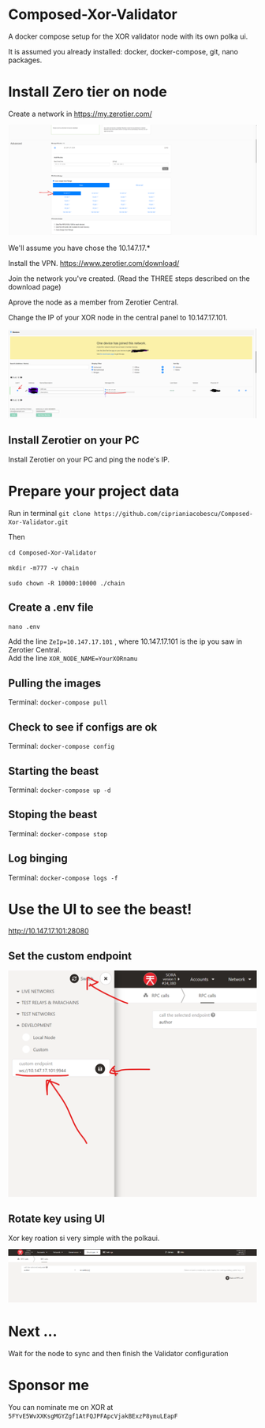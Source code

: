 # Composed-Xor-Validator
A docker compose setup for the XOR validator node with its own polka ui.

It is assumed you already installed: docker, docker-compose, git, nano packages. 

# Install Zero tier on node

Create a network in https://my.zerotier.com/

![Zcreation](/images/zetorier_network_creation.png "Zcreation")

We'll assume you have chose the 10.147.17.* 

Install the VPN.
https://www.zerotier.com/download/

Join the network you've created. (Read the THREE steps described on the download page)

Aprove the node as a member from Zerotier Central.

Change the IP of your XOR node in the central panel to 10.147.17.101. 

![Zedit](/images/zetorier_network_creation2.png "Zedit")

## Install Zerotier on your PC 

Install Zerotier on your PC and ping the node's IP.


# Prepare your project data

Run in terminal
`git clone https://github.com/ciprianiacobescu/Composed-Xor-Validator.git`

Then 

`cd Composed-Xor-Validator`

`mkdir -m777 -v chain`

`sudo chown -R 10000:10000 ./chain`


## Create a .env file

`nano .env`

Add the line `ZeIp=10.147.17.101` , where 10.147.17.101 is the ip you saw in Zerotier Central.  
Add the line `XOR_NODE_NAME=YourXORnamu` 

## Pulling the images

Terminal:
`docker-compose pull`

## Check to see if configs are ok

Terminal:
``docker-compose config``

## Starting the beast

Terminal: ``docker-compose up -d``

## Stoping the beast

Terminal: ``docker-compose stop``

## Log binging

Terminal: ``docker-compose logs -f``


# Use the UI to see the beast!

http://10.147.17.101:28080

## Set the custom endpoint 
![CustomEndpoint](/images/xor_node_custom_endpoint.png "CustomEndpoint")

## Rotate key using UI

Xor key roation si very simple with the polkaui.

![RotateKeys](/images/xor_rpc_rotate_keys.png "RotateKeys")

# Next ...

Wait for the node to sync and then finish the Validator configuration

# Sponsor me 

You can nominate me on XOR at `5FYvE5WvXXKsgMGYZgf1AtFQJPFApcVjakBExzP8ymuLEapF`



